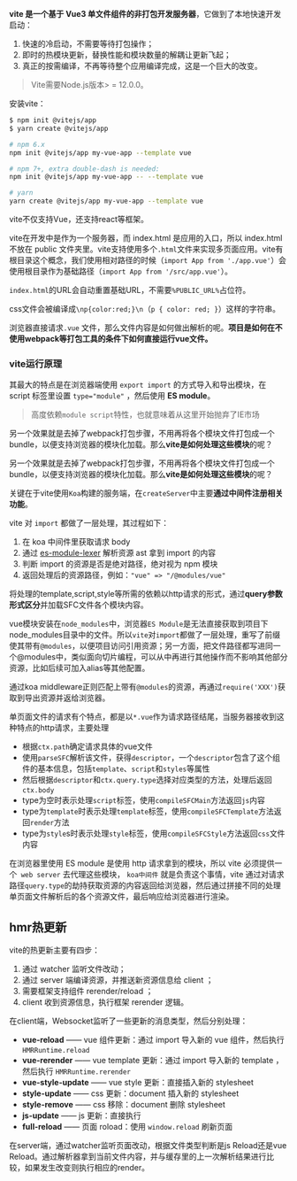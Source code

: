 **vite 是一个基于 Vue3 单文件组件的非打包开发服务器**，它做到了本地快速开发启动：

1. 快速的冷启动，不需要等待打包操作；
2. 即时的热模块更新，替换性能和模块数量的解耦让更新飞起；
3. 真正的按需编译，不再等待整个应用编译完成，这是一个巨大的改变。

> Vite需要Node.js版本> = 12.0.0。

安装vite：

```bash
$ npm init @vitejs/app
$ yarn create @vitejs/app
```

```bash
# npm 6.x
npm init @vitejs/app my-vue-app --template vue

# npm 7+, extra double-dash is needed:
npm init @vitejs/app my-vue-app -- --template vue

# yarn
yarn create @vitejs/app my-vue-app --template vue
```

vite不仅支持Vue，还支持react等框架。

vite在开发中是作为一个服务器，而 index.html 是应用的入口，所以 index.html 不放在 public 文件夹里。vite支持使用多个`.html`文件来实现多页面应用。vite有根目录这个概念，我们使用相对路径的时候（`import App from './app.vue'`）会使用根目录作为基础路径（`import App from '/src/app.vue'`）。

`index.html`的URL会自动重置基础URL，不需要`%PUBLIC_URL%`占位符。

css文件会被编译成`\np{color:red;}\n`（`p { color: red; }`）这样的字符串。

浏览器直接请求`.vue` 文件，那么文件内容是如何做出解析的呢。**项目是如何在不使用webpack等打包工具的条件下如何直接运行vue文件。**

### vite运行原理

其最大的特点是在浏览器端使用 `export import` 的方式导入和导出模块，在 script 标签里设置 `type="module"` ，然后使用 **ES module**。

> 高度依赖`module script`特性，也就意味着从这里开始抛弃了IE市场

另一个效果就是去掉了webpack打包步骤，不用再将各个模块文件打包成一个bundle，以便支持浏览器的模块化加载。那么**vite是如何处理这些模块**的呢？

另一个效果就是去掉了webpack打包步骤，不用再将各个模块文件打包成一个bundle，以便支持浏览器的模块化加载。那么**vite是如何处理这些模块**的呢？

关键在于vite使用`Koa`构建的服务端，在`createServer`中主要**通过中间件注册相关功能**。

vite 对 `import` 都做了一层处理，其过程如下：

1. 在 koa 中间件里获取请求 body
2. 通过 [es-module-lexer](https://www.npmjs.com/package/es-module-lexer) 解析资源 ast 拿到 import 的内容
3. 判断 import 的资源是否是绝对路径，绝对视为 npm 模块
4. 返回处理后的资源路径，例如：`"vue" => "/@modules/vue"`

将处理的template,script,style等所需的依赖以http请求的形式，通过**query参数形式区分**并加载SFC文件各个模块内容。

vue模块安装在`node_modules`中，浏览器`ES Module`是无法直接获取到项目下node_modules目录中的文件。所以`vite`对`import`都做了一层处理，重写了前缀使其带有`@modules`，以便项目访问引用资源；另一方面，把文件路径都写进同一个@modules中，类似面向切片编程，可以从中再进行其他操作而不影响其他部分资源，比如后续可加入alias等其他配置。

通过koa middleware正则匹配上带有`@modules`的资源，再通过`require('XXX')`获取到导出资源并返给浏览器。

单页面文件的请求有个特点，都是以`*.vue`作为请求路径结尾，当服务器接收到这种特点的http请求，主要处理

- 根据`ctx.path`确定请求具体的vue文件
- 使用`parseSFC`解析该文件，获得`descriptor`，一个`descriptor`包含了这个组件的基本信息，包括`template`、`script`和`styles`等属性
- 然后根据`descriptor`和`ctx.query.type`选择对应类型的方法，处理后返回`ctx.body`
- type为空时表示处理`script`标签，使用`compileSFCMain`方法返回`js`内容
- type为`template`时表示处理`template`标签，使用`compileSFCTemplate`方法返回`render`方法
- type为`style`s时表示处理`style`标签，使用`compileSFCStyle`方法返回`css`文件内容

在浏览器里使用 ES module 是使用 http 请求拿到的模块，所以 vite 必须提供一个` web server` 去代理这些模块， `koa中间件` 就是负责这个事情，vite 通过对请求路径`query.type`的劫持获取资源的内容返回给浏览器，然后通过拼接不同的处理单页面文件解析后的各个资源文件，最后响应给浏览器进行渲染。

## hmr热更新

vite的热更新主要有四步：

1. 通过 watcher 监听文件改动；
2. 通过 server 端编译资源，并推送新资源信息给 client ；
3. 需要框架支持组件 rerender/reload ；
4. client 收到资源信息，执行框架 rerender 逻辑。

在client端，Websocket监听了一些更新的消息类型，然后分别处理：

- **vue-reload** —— vue 组件更新：通过 import 导入新的 vue 组件，然后执行 `HMRRuntime.reload`
- **vue-rerender** —— vue template 更新：通过 import 导入新的 template ，然后执行 `HMRRuntime.rerender`
- **vue-style-update** —— vue style 更新：直接插入新的 stylesheet
- **style-update** —— css 更新：document 插入新的 stylesheet
- **style-remove** —— css 移除：document 删除 stylesheet
- **js-update** —— js 更新：直接执行
- **full-reload** —— 页面 roload：使用 `window.reload` 刷新页面

在server端，通过watcher监听页面改动，根据文件类型判断是js Reload还是vue Reload。通过解析器拿到当前文件内容，并与缓存里的上一次解析结果进行比较，如果发生改变则执行相应的render。